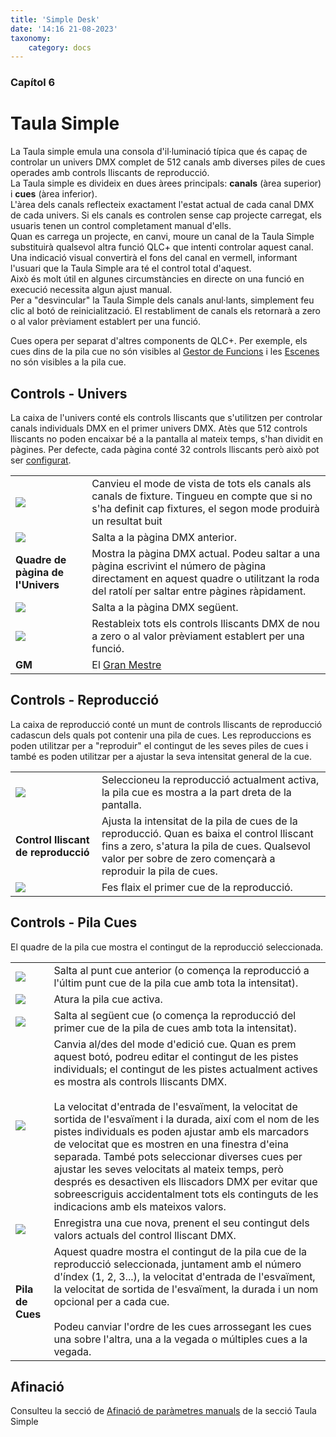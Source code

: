 ```yaml
---
title: 'Simple Desk'
date: '14:16 21-08-2023'
taxonomy:
    category: docs
---
```


<style>
    #chapter p {
        text-align: left;
    }
</style>
### Capítol 6

# Taula Simple

La Taula simple emula una consola d'il·luminació típica que és capaç de controlar un univers DMX complet de 512 canals amb diverses piles de cues operades amb controls lliscants de reproducció.  
La Taula simple es divideix en dues àrees principals: **canals** (àrea superior) i **cues** (àrea inferior).  
L'àrea dels canals reflecteix exactament l'estat actual de cada canal DMX de cada univers. Si els canals es controlen sense cap projecte carregat, els usuaris tenen un control completament manual d'ells.  
Quan es carrega un projecte, en canvi, moure un canal de la Taula Simple substituirà qualsevol altra funció QLC+ que intenti controlar aquest canal. Una indicació visual convertirà el fons del canal en vermell, informant l'usuari que la Taula Simple ara té el control total d'aquest.  
Això és molt útil en algunes circumstàncies en directe on una funció en execució necessita algun ajust manual.  
Per a "desvincular" la Taula Simple dels canals anul·lants, simplement feu clic al botó de reinicialització. El restabliment de canals els retornarà a zero o al valor prèviament establert per una funció.

Cues opera per separat d'altres components de QLC+. Per exemple, els cues dins de la pila cue no són visibles al [Gestor de Funcions](/function-manager) i les [Escenes](/basics/glossary-and-concepts#scene) no són visibles a la pila cue.

Controls - Univers
-------------------

La caixa de l'univers conté els controls lliscants que s'utilitzen per controlar canals individuals DMX en el primer univers DMX. Atès que 512 controls lliscants no poden encaixar bé a la pantalla al mateix temps, s'han dividit en pàgines. Per defecte, cada pàgina conté 32 controls lliscants però això pot ser [configurat](#tuning).

|     |     |
| --- | --- |
| ![](/basics/tabview.png) | Canvieu el mode de vista de tots els canals als canals de fixture. Tingueu en compte que si no s'ha definit cap fixtures, el segon mode produirà un resultat buit |
| ![](/basics/back.png) | Salta a la pàgina DMX anterior. |
| **Quadre de pàgina de l'Univers** | Mostra la pàgina DMX actual. Podeu saltar a una pàgina escrivint el número de pàgina directament en aquest quadre o utilitzant la roda del ratolí per saltar entre pàgines ràpidament. |
| ![](/basics/forward.png) | Salta a la pàgina DMX següent. |
| ![](/basics/fileclose.png) | Restableix tots els controls lliscants DMX de nou a zero o al valor prèviament establert per una funció. |
| **GM** | El [Gran Mestre](/basics/glossary-and-concepts#grand-master) |

Controls - Reproducció
-------------------

La caixa de reproducció conté un munt de controls lliscants de reproducció cadascun dels quals pot contenir una pila de cues. Les reproduccions es poden utilitzar per a "reproduir" el contingut de les seves piles de cues i també es poden utilitzar per a ajustar la seva intensitat general de la cue.

|     |     |
| --- | --- |
| ![](/basics/check.png) | Seleccioneu la reproducció actualment activa, la pila cue es mostra a la part dreta de la pantalla. |
| **Control lliscant de reproducció** | Ajusta la intensitat de la pila de cues de la reproducció. Quan es baixa el control lliscant fins a zero, s'atura la pila de cues. Qualsevol valor per sobre de zero començarà a reproduir la pila de cues. |
| ![](/basics/flash.png) | Fes flaix el primer cue de la reproducció. |

Controls - Pila Cues
--------------------

El quadre de la pila cue mostra el contingut de la reproducció seleccionada.

|     |     |
| --- | --- |
| ![](/basics/back.png) | Salta al punt cue anterior (o comença la reproducció a l'últim punt cue de la pila cue amb tota la intensitat). |
| ![](/basics/player_stop.png) | Atura la pila cue activa. |
| ![](/basics/forward.png) | Salta al següent cue (o comença la reproducció del primer cue de la pila de cues amb tota la intensitat). |
| ![](/basics/edit.png) | Canvia al/des del mode d'edició cue. Quan es prem aquest botó, podreu editar el contingut de les pistes individuals; el contingut de les pistes actualment actives es mostra als controls lliscants DMX.<br><br>La velocitat d'entrada de l'esvaïment, la velocitat de sortida de l'esvaïment i la durada, així com el nom de les pistes individuals es poden ajustar amb els marcadors de velocitat que es mostren en una finestra d'eina separada. També pots seleccionar diverses cues per ajustar les seves velocitats al mateix temps, però després es desactiven els lliscadors DMX per evitar que sobreescriguis accidentalment tots els continguts de les indicacions amb els mateixos valors. |
| ![](/basics/record.png) | Enregistra una cue nova, prenent el seu contingut dels valors actuals del control lliscant DMX. |
| **Pila de Cues** | Aquest quadre mostra el contingut de la pila cue de la reproducció seleccionada, juntament amb el número d'índex (1, 2, 3...), la velocitat d'entrada de l'esvaïment, la velocitat de sortida de l'esvaïment, la durada i un nom opcional per a cada cue.<br><br>Podeu canviar l'ordre de les cues arrossegant les cues una sobre l'altra, una a la vegada o múltiples cues a la vegada. |

[](#Tuning)

Afinació
------

Consulteu la secció de [Afinació de paràmetres manuals](/advanced/parameters-tuning#1-simple-desk) de la secció Taula Simple